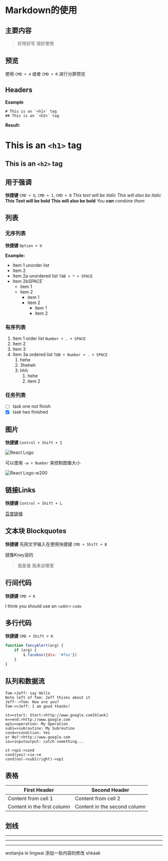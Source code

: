 # Markdown的使用

## 主要内容

> 好用好写
> 很好使用

## 预览

使用 `CMD + 4` 或者 `CMD + R` 进行分屏预览

## Headers

**Example**

```
# This is an `<h1>` tag
## This is an `<h2>` tag
```

**Result:**
# This is an `<h1>` tag
## This is an `<h2>` tag

## 用于强调

**快捷键** `CMD + U`, `CMD + I`, `CMD + B`
*This text will be italic*
_This will also be italic_ 
**This Text will be bold**
__This will also be bold__
*You **can** combine them*

## 列表

### 无序列表

**快捷键** `Option + U`

**Example:**

* Item 1 unorder list 
* Item 2
* Item 2a unordered list `TAB + * + SPACE`
* Item 2bSPACE`
    * item 1
    * item 2
        * item 1
        * item 2
            * item 1
            * item 2

### 有序列表

1. Item 1 order list `Number + . + SPACE`
2. Item 2
3. Item 3
4.  Item 3a ordered list `TAB + Number + . + SPACE`
    1. hehe
    2. 3heheh
    3. hhh
        1. hehe
        2. item 2

### 任务列表
- [ ] task one not finish 
- [x] task two finished

## 图片

**快捷键** `Control + Shift + I`

![React Logo](http://image.beekka.com/blog/2015/bg2015033101.png) 

可以使用 `-w + Number` 来控制图像大小

![React Logo-w200](http://image.beekka.com/blog/2015/bg2015033101.png) 

## 链接Links

**快捷键** `Control + Shift + L`

[百度链接](http://www.baidu.com)

## 文本块 Blockquotes

**快捷键** 先把文字输入在使用快捷键 `CMD + Shift + B`



就像Kney说的
> 我是谁
> 我来自哪里

## 行间代码

**快捷键** `CMD + K`

I think you should use an `<addr>` `code` 

## 多行代码

**快捷键** `CMD + Shift + K`


```js
function fancyAlert(arg) {
    if (arg) {
        $.facebox({div: '#foo'})
    }
}
```

## 队列和数据流


```sequence
Tom->Jeff: say Hello
Note left of Tom: Jeff thisks about it
Jeff-->Tom: How are you?
Tom->>Jeff: I am good thanks!
```

```flow
st=>start: Start:>http://www.google.com[blank]
e=>end:>http://www.google.com
op1=>operation: My Operation
sub1=>subroutine: My Subroutine
cond=>condition: Yes
or No?:>http://www.google.com
io=>inputoutput: catch something...

st->op1->cond
cond(yes)->io->e
cond(no)->sub1(right)->op1
```

## 表格
First Header | Second Header
------------ | -------------
Content from cell 1 | Content from cell 2
Content in the first column | Content in the second column

## 划线

***

*****

- - - 


wotianjia le lingwai 添加一些内容的修改
shkaak




